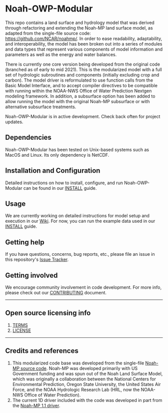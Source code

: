 # Noah-OWP-Modular

This repo contains a land surface and hydrology model that was derived through refactoring and extending the Noah-MP land surface model, as adapted from the single-file source code: <https://github.com/NCAR/noahmp/>. In order to ease readability, adaptability, and interoperability, the model has been broken out into a series of modules and data types that represent various components of model information and parameters as well as the energy and water balances.

There is currently one core version being developed from the original code (branched as of early to mid 2021). This is the modularized model with a full set of hydrologic subroutines and components (initially excluding crop and carbon). The model driver is reformulated to use function calls from the Basic Model Interface, and to accept compiler directives to be compatible with running within the NOAA-NWS Office of Water Prediction Nextgen modeling framework. In addition, a subsurface option has been added to allow running the model with the original Noah-MP subsurface or with alternative subsurface treatments.  

Noah-OWP-Modular is in active development. Check back often for project updates.

## Dependencies

Noah-OWP-Modular has been tested on Unix-based systems such as MacOS and Linux. Its only dependency is NetCDF.

## Installation and Configuration

Detailed instructions on how to install, configure, and run Noah-OWP-Modular can be found in our [INSTALL](INSTALL.md) guide.

## Usage

We are currently working on detailed instructions for model setup and execution in our [Wiki](./wiki). For now, you can run the example data used in our [INSTALL](INSTALL.md) guide.

## Getting help

If you have questions, concerns, bug reports, etc., please file an issue in this repository's [Issue Tracker](https://github.com/NOAA-OWP/noah-owp-modular/issues).

## Getting involved

We encourage community involvement in code development. For more info, please check out our [CONTRIBUTING](CONTRIBUTING.md) document.


----

## Open source licensing info
1. [TERMS](TERMS.md)
2. [LICENSE](LICENSE)


----

## Credits and references

1. This modularized code base was developed from the single-file [Noah-MP source code](https://github.com/NCAR/noahmp/). Noah-MP was developed primarily with US Government funding and was spun out of the Noah Land Surface Model, which was originally a collaboration between the National Centers for Environmental Prediction, Oregon State University, the United States Air Force, and the NOAA Hydrologic Research Lab (HRL, now the NOAA-NWS Office of Water Prediction). 
2. The current 1D driver included with the code was developed in part from the [Noah-MP 1.1 driver](https://ral.ucar.edu/solutions/products/noah-multiparameterization-land-surface-model-noah-mp-lsm).
